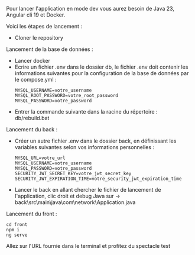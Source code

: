 Pour lancer l'application en mode dev vous aurez besoin de Java 23, Angular cli 19 et Docker.

Voici les étapes de lancement :

- Cloner le repository

Lancement de la base de données :

- Lancer docker
- Ecrire un fichier .env dans le dossier db, le fichier .env doit contenir les informations suivantes pour la configuration de la base de données par le compose.yml :
  ```
  MYSQL_USERNAME=votre_username
  MYSQL_ROOT_PASSWORD=votre_root_password
  MYSQL_PASSWORD=votre_password
  ```
- Entrer la commande suivante dans la racine du répertoire : db/rebuild.bat

Lancement du back :

- Créer un autre fichier .env dans le dossier back, en définissant les variables suivantes selon vos informations personnelles :
  ```
  MYSQL_URL=votre_url
  MYSQL_USERNAME=votre_username
  MYSQL_PASSWORD=votre_password
  SECURITY_JWT_SECRET_KEY=votre_jwt_secret_key
  SECURITY_JWT_EXPIRATION_TIME=votre_security_jwt_expiration_time
  ```
- Lancer le back en allant chercher le fichier de lancement de l'application, clic droit et debug Java sur
  -> back\src\main\java\com\network\Application.java

Lancement du front :

```
cd front
npm i
ng serve
```

Allez sur l'URL fournie dans le terminal et profitez du spectacle
test
